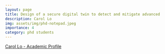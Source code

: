 ```yaml
---
layout: page
title: Design of a secure digital twin to detect and mitigate advanced persistent threats on cyber-physical systems in smart manufacturing
description: Carol Lo
img: assets/img/phd-notepad.jpeg
importance: 4
category: phd students
---
```


[Carol Lo - Academic Profile](https://people.uwe.ac.uk/Person/CarolLo)
